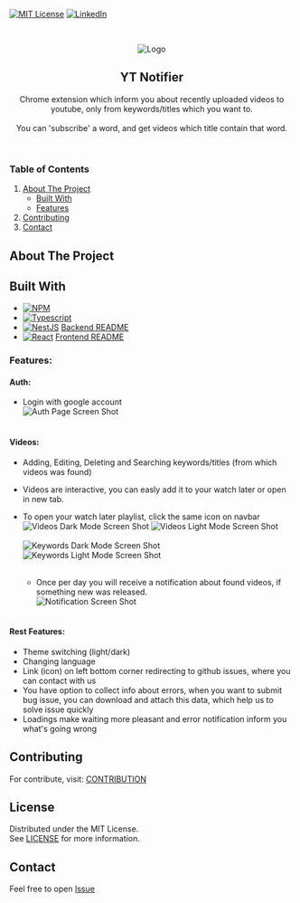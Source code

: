 [![MIT License][license-shield]][license-url]
[![LinkedIn][linkedin-shield]][linkedin-url]


<br/>
<div>
<p align="center">
    <img src="react-app/public/logo-128.png" alt="Logo">
</p>

<h2 align="center">YT Notifier</h2>

  <p align="center">
    Chrome extension which inform you about recently uploaded videos to youtube, 
    only from keywords/titles which you want to.
    <br/>
    <br/>
    You can 'subscribe' a word, and get videos which title contain that word. 
  </p>
</div>

<br/>

<h3>Table of Contents</h3>
  <ol>
    <li>
      <a href="#about-the-project">About The Project</a>
      <ul>
        <li><a href="#built-with">Built With</a></li>
        <li><a href="#features">Features</a></li>
      </ul>
    </li>
    <li><a href="#contributing">Contributing</a></li>
    <li><a href="#contact">Contact</a></li>
  </ol>

## About The Project

## Built With

* [![NPM][npm-shield]][npm-url]
* [![Typescript][typescript-shield]][typescript-url]
* [![NestJS][nestjs-shield]][nestjs-url]
  [Backend README](https://github.com/PatrykKuniczak/YT_Search_Plugin/blob/main/nest-app/README.md)
* [![React][react-shield]][react-url]
  [Frontend README](https://github.com/PatrykKuniczak/YT_Search_Plugin/blob/main/react-app/README.md)

### Features:

#### Auth:

- Login with google account
  <br/>
  ![Auth Page Screen Shot][auth-page-screenshot]
  <br/>
  <br/>

#### Videos:

- Adding, Editing, Deleting and Searching keywords/titles (from which videos was found)
- Videos are interactive, you can easly add it to your watch later or open in new tab.
- To open your watch later playlist, click the same icon on navbar
  <br/>
  ![Videos Dark Mode Screen Shot][videos-dark-screenshot]
  ![Videos Light Mode Screen Shot][videos-light-screenshot]
  <br/>
  <br/>
  ![Keywords Dark Mode Screen Shot][keywords-dark-screenshot]
  ![Keywords Light Mode Screen Shot][keywords-light-screenshot]
  <br/>
  <br/>

    - Once per day you will receive a notification about found videos, if something new was released.
      <br/>
      ![Notification Screen Shot][notification-screenshot]
      <br/>
      <br/>

#### Rest Features:

- Theme switching (light/dark)
- Changing language
- Link (icon) on left bottom corner redirecting to github issues, where you can contact with us
- You have option to collect info about errors, when you want to submit bug issue, you can download and attach this
  data, which help us to solve issue quickly
- Loadings make waiting more pleasant and error notification inform you what's going wrong

## Contributing

For contribute, visit: [CONTRIBUTION](https://github.com/PatrykKuniczak/YT_Search_Plugin/blob/main/CONTRIBUTION.md)

## License

Distributed under the MIT License.
<br/>
See [LICENSE](https://github.com/PatrykKuniczak/YT_Search_Plugin/blob/main/LICENCE) for more information.

## Contact

Feel free to open [Issue](https://github.com/PatrykKuniczak/YT_Search_Plugin/issues)

<!-- MARKDOWN LINKS & IMAGES -->

[npm-shield]: https://img.shields.io/badge/NPM-%23CB3837.svg?style=for-the-badge&logo=npm&logoColor=white

[npm-url]: https://www.npmjs.com/

[typescript-shield]: https://img.shields.io/badge/Typescript-3178C6?style=flat-square&logo=typescript&logoColor=white

[typescript-url]: https://www.typescriptlang.org/

[license-shield]: https://img.shields.io/github/license/othneildrew/Best-README-Template.svg

[license-url]: https://github.com/PatrykKuniczak/YT_Search_Plugin/blob/main/LICENCE

[linkedin-shield]: https://img.shields.io/badge/-LinkedIn-black.svg?style=for-the-badge&logo=linkedin&colorB=555

[linkedin-url]: https://www.linkedin.com/in/patryk-kuniczak-61b416238

[react-shield]: https://img.shields.io/badge/React-20232A?style=for-the-badge&logo=react&logoColor=61DAFB

[react-url]: https://react.dev/

[nestjs-shield]: https://img.shields.io/badge/nestjs-%23E0234E.svg?style=for-the-badge&logo=nestjs&logoColor=white

[nestjs-url]: https://nestjs.com

[auth-page-screenshot]: screenshots/auth-page.png

[keywords-screenshot]: screenshots/keywords.png

[videos-dark-screenshot]: screenshots/videos-dark.png

[videos-light-screenshot]: screenshots/videos-light.png

[keywords-dark-screenshot]: screenshots/keywords-dark.png

[keywords-light-screenshot]: screenshots/keywords-light.png

[notification-screenshot]: screenshots/notification.png
